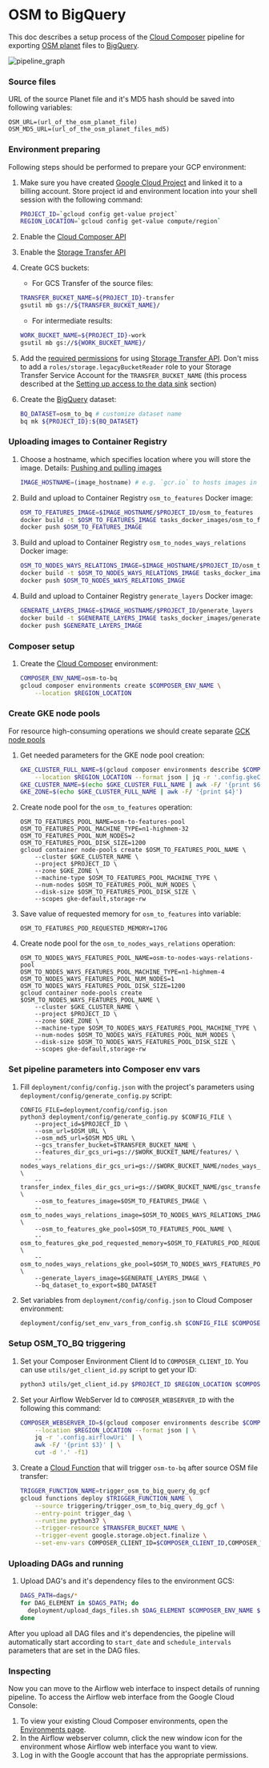 # OSM to BigQuery 

This doc describes a setup process of the [Cloud Composer](https://cloud.google.com/composer) pipeline 
for exporting [OSM planet](https://planet.openstreetmap.org/) files to [BigQuery](https://cloud.google.com/bigquery).

![pipeline_graph](./docs/graph.png)

### Source files
URL of the source Planet file and it's MD5 hash should be saved into following variables:
```
OSM_URL=(url_of_the_osm_planet_file)
OSM_MD5_URL=(url_of_the_osm_planet_files_md5)
```

### Environment preparing
Following steps should be performed to prepare your GCP environment: 
1. Make sure you have created [Google Cloud Project](https://console.cloud.google.com) and linked it to a billing account.
Store project id and environment location into your shell session with the following command: 
    ```bash
    PROJECT_ID=`gcloud config get-value project`
    REGION_LOCATION=`gcloud config get-value compute/region`
    ```
2. Enable the [Cloud Composer API](https://console.cloud.google.com/apis/library/composer.googleapis.com) 
3. Enable the [Storage Transfer API](https://console.cloud.google.com/apis/library/storagetransfer.googleapis.com) 
4. Create GCS buckets:

    - For GCS Transfer of the source files:
    ```bash
    TRANSFER_BUCKET_NAME=${PROJECT_ID}-transfer
    gsutil mb gs://${TRANSFER_BUCKET_NAME}/
    ```
    - For intermediate results:
    ```bash
    WORK_BUCKET_NAME=${PROJECT_ID}-work
    gsutil mb gs://${WORK_BUCKET_NAME}/
    ```
5. Add the [required permissions](https://cloud.google.com/storage-transfer/docs/configure-access) 
for using [Storage Transfer API](https://console.cloud.google.com/apis/library/storagetransfer.googleapis.com). 
Don't miss to add a `roles/storage.legacyBucketReader` role to your Storage Transfer Service Account for the `TRANSFER_BUCKET_NAME` 
(this process described at the [Setting up access to the data sink](https://cloud.google.com/storage-transfer/docs/configure-access#sink) section)
6. Create the [BigQuery](https://cloud.google.com/bigquery) dataset:
    ```bash
    BQ_DATASET=osm_to_bq # customize dataset name
    bq mk ${PROJECT_ID}:${BQ_DATASET}
    ```
### Uploading images to Container Registry
1. Choose a hostname, which specifies location where you will store the image. Details: [Pushing and pulling images
](https://cloud.google.com/container-registry/docs/pushing-and-pulling)
    ```bash
    IMAGE_HOSTNAME=(image_hostname) # e.g. `gcr.io` to hosts images in data centers in the United States
    ```
2. Build and upload to Container Registry `osm_to_features` Docker image: 
    ```bash
    OSM_TO_FEATURES_IMAGE=$IMAGE_HOSTNAME/$PROJECT_ID/osm_to_features
    docker build -t $OSM_TO_FEATURES_IMAGE tasks_docker_images/osm_to_features/
    docker push $OSM_TO_FEATURES_IMAGE
    ```
3. Build and upload to Container Registry `osm_to_nodes_ways_relations` Docker image:
    ```bash
    OSM_TO_NODES_WAYS_RELATIONS_IMAGE=$IMAGE_HOSTNAME/$PROJECT_ID/osm_to_nodes_ways_relations
    docker build -t $OSM_TO_NODES_WAYS_RELATIONS_IMAGE tasks_docker_images/osm_to_nodes_ways_relations/
    docker push $OSM_TO_NODES_WAYS_RELATIONS_IMAGE
    ```
3. Build and upload to Container Registry `generate_layers` Docker image:
    ```bash
    GENERATE_LAYERS_IMAGE=$IMAGE_HOSTNAME/$PROJECT_ID/generate_layers
    docker build -t $GENERATE_LAYERS_IMAGE tasks_docker_images/generate_layers/
    docker push $GENERATE_LAYERS_IMAGE
    ```

### Composer setup
1. Create the [Cloud Composer](https://cloud.google.com/composer) environment:
    ```bash
    COMPOSER_ENV_NAME=osm-to-bq
    gcloud composer environments create $COMPOSER_ENV_NAME \
        --location $REGION_LOCATION
    ```
### Create GKE node pools
For resource high-consuming operations we should create 
separate [GCK node pools](https://cloud.google.com/composer/docs/how-to/using/using-kubernetes-pod-operator#node-pool)
1. Get needed parameters for the GKE node pool creation:
    ```bash
    GKE_CLUSTER_FULL_NAME=$(gcloud composer environments describe $COMPOSER_ENV_NAME \
        --location $REGION_LOCATION --format json | jq -r '.config.gkeCluster')
    GKE_CLUSTER_NAME=$(echo $GKE_CLUSTER_FULL_NAME | awk -F/ '{print $6}')
    GKE_ZONE=$(echo $GKE_CLUSTER_FULL_NAME | awk -F/ '{print $4}')
    ```
2. Create node pool for the `osm_to_features` operation:
    ```buildoutcfg
    OSM_TO_FEATURES_POOL_NAME=osm-to-features-pool
    OSM_TO_FEATURES_POOL_MACHINE_TYPE=n1-highmem-32
    OSM_TO_FEATURES_POOL_NUM_NODES=2
    OSM_TO_FEATURES_POOL_DISK_SIZE=1200
    gcloud container node-pools create $OSM_TO_FEATURES_POOL_NAME \
        --cluster $GKE_CLUSTER_NAME \
        --project $PROJECT_ID \
        --zone $GKE_ZONE \
        --machine-type $OSM_TO_FEATURES_POOL_MACHINE_TYPE \
        --num-nodes $OSM_TO_FEATURES_POOL_NUM_NODES \
        --disk-size $OSM_TO_FEATURES_POOL_DISK_SIZE \
        --scopes gke-default,storage-rw
    ```
3. Save value of requested memory for `osm_to_features` into variable:
    ```
    OSM_TO_FEATURES_POD_REQUESTED_MEMORY=170G
    ```
4. Create node pool for the `osm_to_nodes_ways_relations` operation:
    ```buildoutcfg
    OSM_TO_NODES_WAYS_FEATURES_POOL_NAME=osm-to-nodes-ways-relations-pool
    OSM_TO_NODES_WAYS_FEATURES_POOL_MACHINE_TYPE=n1-highmem-4
    OSM_TO_NODES_WAYS_FEATURES_POOL_NUM_NODES=1
    OSM_TO_NODES_WAYS_FEATURES_POOL_DISK_SIZE=1200
    gcloud container node-pools create $OSM_TO_NODES_WAYS_FEATURES_POOL_NAME \
        --cluster $GKE_CLUSTER_NAME \
        --project $PROJECT_ID \
        --zone $GKE_ZONE \
        --machine-type $OSM_TO_NODES_WAYS_FEATURES_POOL_MACHINE_TYPE \
        --num-nodes $OSM_TO_NODES_WAYS_FEATURES_POOL_NUM_NODES \
        --disk-size $OSM_TO_NODES_WAYS_FEATURES_POOL_DISK_SIZE \
        --scopes gke-default,storage-rw
    ```
### Set pipeline parameters into Composer env vars 
1. Fill `deployment/config/config.json` with the project's parameters using `deployment/config/generate_config.py` script:
    ```
    CONFIG_FILE=deployment/config/config.json
    python3 deployment/config/generate_config.py $CONFIG_FILE \
        --project_id=$PROJECT_ID \
        --osm_url=$OSM_URL \
        --osm_md5_url=$OSM_MD5_URL \
        --gcs_transfer_bucket=$TRANSFER_BUCKET_NAME \
        --features_dir_gcs_uri=gs://$WORK_BUCKET_NAME/features/ \
        --nodes_ways_relations_dir_gcs_uri=gs://$WORK_BUCKET_NAME/nodes_ways_relations/ \
        --transfer_index_files_dir_gcs_uri=gs://$WORK_BUCKET_NAME/gsc_transfer_index/ \
        --osm_to_features_image=$OSM_TO_FEATURES_IMAGE \
        --osm_to_nodes_ways_relations_image=$OSM_TO_NODES_WAYS_RELATIONS_IMAGE \
        --osm_to_features_gke_pool=$OSM_TO_FEATURES_POOL_NAME \
        --osm_to_features_gke_pod_requested_memory=$OSM_TO_FEATURES_POD_REQUESTED_MEMORY \
        --osm_to_nodes_ways_relations_gke_pool=$OSM_TO_NODES_WAYS_FEATURES_POOL_NAME \
        --generate_layers_image=$GENERATE_LAYERS_IMAGE \
        --bq_dataset_to_export=$BQ_DATASET
    ```
2. Set variables from `deployment/config/config.json` to Cloud Composer environment:
    ```bash
    deployment/config/set_env_vars_from_config.sh $CONFIG_FILE $COMPOSER_ENV_NAME $REGION_LOCATION   
    ```

### Setup OSM_TO_BQ triggering
1. Set your Composer Environment Client Id to `COMPOSER_CLIENT_ID`.
You can use `utils/get_client_id.py` script to get your ID:
    ```bash
    python3 utils/get_client_id.py $PROJECT_ID $REGION_LOCATION $COMPOSER_ENV_NAME
    ```
2. Set your Airflow WebServer Id to `COMPOSER_WEBSERVER_ID` with the following this command:
    ```bash
   COMPOSER_WEBSERVER_ID=$(gcloud composer environments describe $COMPOSER_ENV_NAME \
        --location $REGION_LOCATION --format json | \
        jq -r '.config.airflowUri' | \
        awk -F/ '{print $3}' | \
        cut -d '.' -f1)
    ```
3. Create a [Cloud Function](https://cloud.google.com/functions) that will trigger `osm-to-bq` after source OSM file transfer:
    ```bash
    TRIGGER_FUNCTION_NAME=trigger_osm_to_big_query_dg_gcf
    gcloud functions deploy $TRIGGER_FUNCTION_NAME \
        --source triggering/trigger_osm_to_big_query_dg_gcf \
        --entry-point trigger_dag \
        --runtime python37 \
        --trigger-resource $TRANSFER_BUCKET_NAME \
        --trigger-event google.storage.object.finalize \
        --set-env-vars COMPOSER_CLIENT_ID=$COMPOSER_CLIENT_ID,COMPOSER_WEBSERVER_ID=$COMPOSER_WEBSERVER_ID
    ```

### Uploading DAGs and running
1. Upload DAG's and it's dependency files to the environment GCS:
    ```bash
    DAGS_PATH=dags/*
    for DAG_ELEMENT in $DAGS_PATH; do
      deployment/upload_dags_files.sh $DAG_ELEMENT $COMPOSER_ENV_NAME $REGION_LOCATION
    done  
    ```
After you upload all DAG files and it's dependencies, the pipeline will automatically start according to `start_date` and `schedule_intervals` parameters that are set in the DAG files.

### Inspecting
Now you can move to the Airflow web interface to inspect details of running pipeline.
To access the Airflow web interface from the Google Cloud Console:

1. To view your existing Cloud Composer environments, open the [Environments page](https://console.cloud.google.com/composer/environments).
2. In the Airflow webserver column, click the new window icon for the environment whose Airflow web interface you want to view.
3. Log in with the Google account that has the appropriate permissions.
